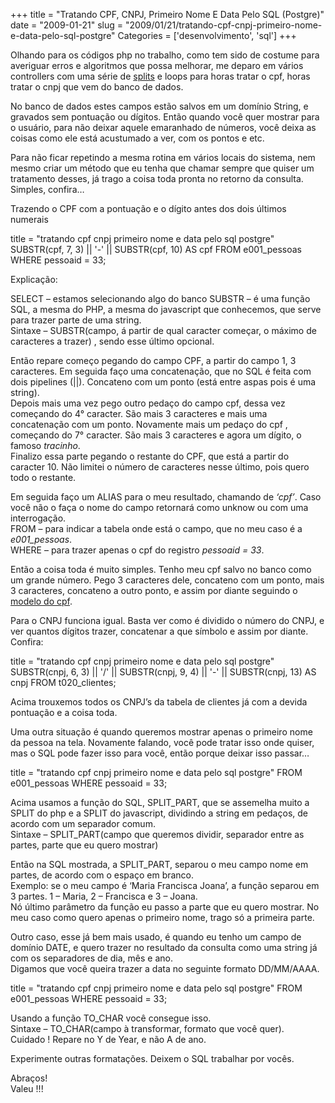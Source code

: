 +++
title = "Tratando CPF, CNPJ, Primeiro Nome E Data Pelo SQL (Postgre)"
date = "2009-01-21"
slug = "2009/01/21/tratando-cpf-cnpj-primeiro-nome-e-data-pelo-sql-postgre"
Categories = ['desenvolvimento', 'sql']
+++

<p>Olhando para os códigos php no trabalho, como tem sido de costume para averiguar erros e algoritmos que possa melhorar, me deparo em vários controllers com uma série de <a href="http://br.php.net/manual/pt_BR/function.split.php">splits</a> e loops para horas tratar o cpf, horas tratar o cnpj que vem do banco de dados.</p>

<p>No banco de dados estes campos estão salvos em um domínio String, e gravados sem pontuação ou dígitos. Então quando você quer mostrar para o usuário, para não deixar aquele emaranhado de números, você deixa as coisas como ele está acustumado a ver, com os pontos e etc.</p>

<p>Para não ficar repetindo a mesma rotina em vários locais do sistema, nem mesmo criar um método que eu tenha que chamar sempre que quiser um tratamento desses, já trago a coisa toda pronta no retorno da consulta. Simples, confira&#8230;</p>

<p>Trazendo o CPF com a pontuação e o dígito antes dos dois últimos numerais</p>

title = "tratando cpf cnpj primeiro nome e data pelo sql postgre"
SUBSTR(cpf, 7, 3) || '-' || SUBSTR(cpf, 10) AS cpf
FROM e001_pessoas
WHERE pessoaid = 33;
</pre>




<!--more-->


<p> Explicação:</p>

<p>SELECT &#8211; estamos selecionando algo do banco SUBSTR &#8211; é uma função SQL, a mesma do PHP, a mesma do javascript que conhecemos, que serve para trazer parte de uma string.<br/>
Sintaxe &#8211; SUBSTR(campo, á partir de qual caracter começar, o máximo de caracteres a trazer) , sendo esse último opcional.</p>

<p>Então repare começo pegando do campo CPF, a partir do campo 1, 3 caracteres. Em seguida faço uma concatenação, que no SQL é feita com dois pipelines (||). Concateno com um ponto (está entre aspas pois é uma string).<br/>
Depois mais uma vez pego outro pedaço do campo cpf, dessa vez começando do 4° caracter. São mais 3 caracteres e mais uma concatenação com um ponto. Novamente mais um pedaço do cpf , começando do 7° caracter. São mais 3 caracteres e agora um dígito, o famoso <em>tracinho</em>.<br/>
Finalizo essa parte pegando o restante do CPF, que está a partir do caracter 10. Não limitei o número de caracteres nesse último, pois quero todo o restante.</p>

<p>Em seguida faço um ALIAS para o meu resultado, chamando de <em>&#8216;cpf&#8217;</em>. Caso você não o faça o nome do campo retornará como unknow ou com uma interrogação.<br/>
FROM &#8211; para indicar a tabela onde está o campo, que no meu caso é a <em>e001_pessoas</em>.<br/>
WHERE &#8211; para trazer apenas o cpf do registro <em>pessoaid = 33</em>.</p>

<p>Então a coisa toda é muito simples. Tenho meu cpf salvo no banco como um grande número. Pego 3 caracteres dele, concateno com um ponto, mais 3 caracteres, concateno a outro ponto, e assim por diante seguindo o <a href="http://en.wikipedia.org/wiki/File:Cpf2.jpg">modelo do cpf</a>.</p>

<p>Para o CNPJ funciona igual. Basta ver como é dividido o número do CNPJ, e ver quantos dígitos trazer, concatenar a que símbolo e assim por diante. Confira:</p>

title = "tratando cpf cnpj primeiro nome e data pelo sql postgre"
SUBSTR(cnpj, 6, 3) || '/' || SUBSTR(cnpj, 9, 4) || '-' ||
SUBSTR(cnpj, 13) AS cnpj
FROM t020_clientes;
</pre>


<p>Acima trouxemos todos os CNPJ&#8217;s da tabela de clientes já com a devida pontuação e a coisa toda.</p>

<p>Uma outra situação é quando queremos mostrar apenas o primeiro nome da pessoa na tela. Novamente falando, você pode tratar isso onde quiser, mas o SQL pode fazer isso para você, então porque deixar isso passar&#8230;</p>

title = "tratando cpf cnpj primeiro nome e data pelo sql postgre"
FROM e001_pessoas
WHERE pessoaid = 33;
</pre>


<p>Acima usamos a função do SQL, SPLIT_PART, que se assemelha muito a SPLIT do php e a SPLIT do javascript, dividindo a string em pedaços, de acordo com um separador comum.<br/>
Sintaxe &#8211; SPLIT_PART(campo que queremos dividir, separador entre as partes, parte que eu quero mostrar)</p>

<p>Então na SQL mostrada, a SPLIT_PART, separou o meu campo nome em partes, de acordo com o espaço em branco.<br/>
Exemplo: se o meu campo é &#8216;Maria Francisca Joana&#8217;, a função separou em 3 partes. 1 &#8211; Maria, 2 &#8211; Francisca e 3 &#8211; Joana.<br/>
Nó último parâmetro da função eu passo a parte que eu quero mostrar. No meu caso como quero apenas o primeiro nome, trago só a primeira parte.</p>

<p>Outro caso, esse já bem mais usado, é quando eu tenho um campo de domínio DATE, e quero trazer no resultado da consulta como uma string já com os separadores de dia, mês e ano.<br/>
Digamos que você queira trazer a data no seguinte formato DD/MM/AAAA.</p>

title = "tratando cpf cnpj primeiro nome e data pelo sql postgre"
FROM e001_pessoas
WHERE pessoaid = 33;
</pre>


<p>Usando a função TO_CHAR você consegue isso.<br/>
Sintaxe &#8211; TO_CHAR(campo à transformar, formato que você quer).<br/>
Cuidado ! Repare no Y de Year, e não A de ano.</p>

<p>Experimente outras formatações. Deixem o SQL trabalhar por vocês.</p>

<p>Abraços!<br/>
Valeu !!!</p>

